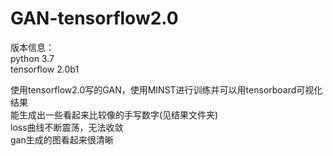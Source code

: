 # GAN-tensorflow2.0

版本信息：  
python 3.7  
tensorflow 2.0b1  


使用tensorflow2.0写的GAN，使用MINST进行训练并可以用tensorboard可视化结果  
能生成出一些看起来比较像的手写数字(见结果文件夹)  
loss曲线不断震荡，无法收敛  
gan生成的图看起来很清晰  
